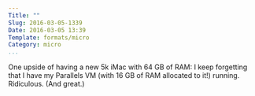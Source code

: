 ```yaml
---
Title: ""
Slug: 2016-03-05-1339
Date: 2016-03-05 13:39
Template: formats/micro
Category: micro
...
```


One upside of having a new 5k iMac with 64 GB of RAM: I keep forgetting that I have my Parallels VM (with 16 GB of RAM allocated to it!) running. Ridiculous. (And great.)
